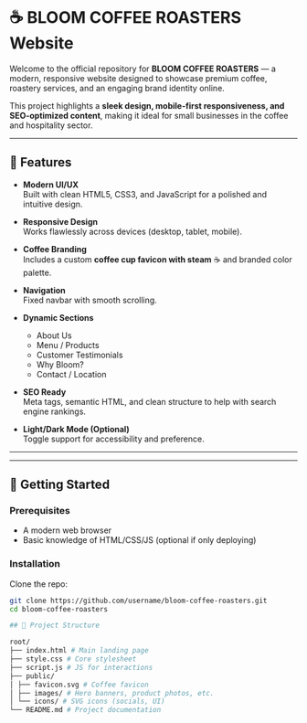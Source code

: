# ☕ BLOOM COFFEE ROASTERS Website

Welcome to the official repository for **BLOOM COFFEE ROASTERS** — a modern, responsive website designed to showcase premium coffee, roastery services, and an engaging brand identity online.  

This project highlights a **sleek design, mobile-first responsiveness, and SEO-optimized content**, making it ideal for small businesses in the coffee and hospitality sector.

---

## 🌟 Features

- **Modern UI/UX**  
  Built with clean HTML5, CSS3, and JavaScript for a polished and intuitive design.

- **Responsive Design**  
  Works flawlessly across devices (desktop, tablet, mobile).

- **Coffee Branding**  
  Includes a custom **coffee cup favicon with steam** ☕ and branded color palette.

- **Navigation**  
  Fixed navbar with smooth scrolling.

- **Dynamic Sections**  
  - About Us  
  - Menu / Products  
  - Customer Testimonials  
  - Why Bloom?  
  - Contact / Location  

- **SEO Ready**  
  Meta tags, semantic HTML, and clean structure to help with search engine rankings.

- **Light/Dark Mode (Optional)**  
  Toggle support for accessibility and preference.

---


---

## 🚀 Getting Started

### Prerequisites
- A modern web browser
- Basic knowledge of HTML/CSS/JS (optional if only deploying)

### Installation
Clone the repo:
```bash
git clone https://github.com/username/bloom-coffee-roasters.git
cd bloom-coffee-roasters

## 📂 Project Structure

root/
├── index.html # Main landing page
├── style.css # Core stylesheet
├── script.js # JS for interactions
├── public/
│ ├── favicon.svg # Coffee favicon
│ ├── images/ # Hero banners, product photos, etc.
│ └── icons/ # SVG icons (socials, UI)
└── README.md # Project documentation

